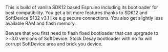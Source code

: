 This is build of vanilla SDK12 based Espruino including its bootloader for best compatibility.
You get a bit more features thanks to SDK12 and SoftDevice S132 v3.1 like e.g secure connections.
You also get slightly less available RAM and flash memory.

Beware that you first need to flash fixed bootloader that can uprgrade to >=3.0 versions of SoftDevice.
Stock Desay bootloader with no fix will corrupt SoftDevice area and brick you device.